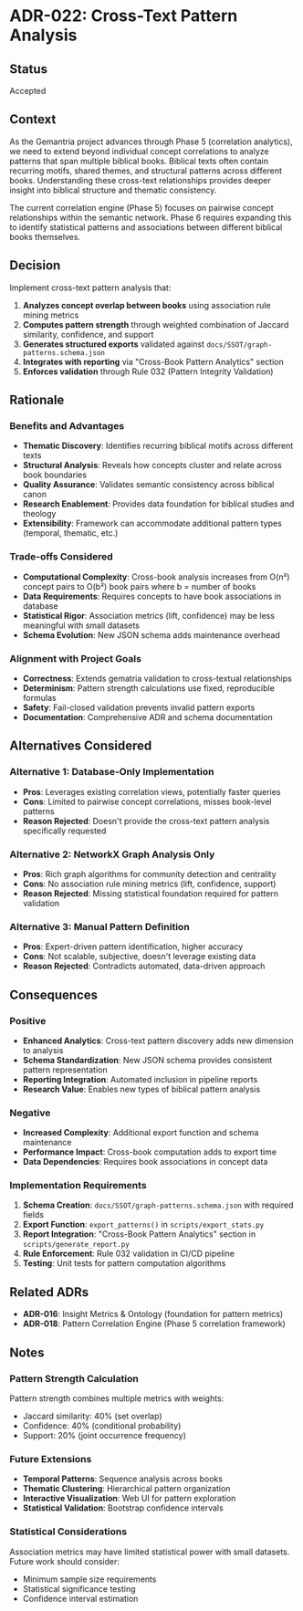 # ADR-022: Cross-Text Pattern Analysis

## Status

Accepted

## Context

As the Gemantria project advances through Phase 5 (correlation analytics), we need to extend beyond individual concept correlations to analyze patterns that span multiple biblical books. Biblical texts often contain recurring motifs, shared themes, and structural patterns across different books. Understanding these cross-text relationships provides deeper insight into biblical structure and thematic consistency.

The current correlation engine (Phase 5) focuses on pairwise concept relationships within the semantic network. Phase 6 requires expanding this to identify statistical patterns and associations between different biblical books themselves.

## Decision

Implement cross-text pattern analysis that:

1. **Analyzes concept overlap between books** using association rule mining metrics
2. **Computes pattern strength** through weighted combination of Jaccard similarity, confidence, and support
3. **Generates structured exports** validated against `docs/SSOT/graph-patterns.schema.json`
4. **Integrates with reporting** via "Cross-Book Pattern Analytics" section
5. **Enforces validation** through Rule 032 (Pattern Integrity Validation)

## Rationale

### Benefits and Advantages

- **Thematic Discovery**: Identifies recurring biblical motifs across different texts
- **Structural Analysis**: Reveals how concepts cluster and relate across book boundaries
- **Quality Assurance**: Validates semantic consistency across biblical canon
- **Research Enablement**: Provides data foundation for biblical studies and theology
- **Extensibility**: Framework can accommodate additional pattern types (temporal, thematic, etc.)

### Trade-offs Considered

- **Computational Complexity**: Cross-book analysis increases from O(n²) concept pairs to O(b²) book pairs where b = number of books
- **Data Requirements**: Requires concepts to have book associations in database
- **Statistical Rigor**: Association metrics (lift, confidence) may be less meaningful with small datasets
- **Schema Evolution**: New JSON schema adds maintenance overhead

### Alignment with Project Goals

- **Correctness**: Extends gematria validation to cross-textual relationships
- **Determinism**: Pattern strength calculations use fixed, reproducible formulas
- **Safety**: Fail-closed validation prevents invalid pattern exports
- **Documentation**: Comprehensive ADR and schema documentation

## Alternatives Considered

### Alternative 1: Database-Only Implementation

- **Pros**: Leverages existing correlation views, potentially faster queries
- **Cons**: Limited to pairwise concept correlations, misses book-level patterns
- **Reason Rejected**: Doesn't provide the cross-text pattern analysis specifically requested

### Alternative 2: NetworkX Graph Analysis Only

- **Pros**: Rich graph algorithms for community detection and centrality
- **Cons**: No association rule mining metrics (lift, confidence, support)
- **Reason Rejected**: Missing statistical foundation required for pattern validation

### Alternative 3: Manual Pattern Definition

- **Pros**: Expert-driven pattern identification, higher accuracy
- **Cons**: Not scalable, subjective, doesn't leverage existing data
- **Reason Rejected**: Contradicts automated, data-driven approach

## Consequences

### Positive

- **Enhanced Analytics**: Cross-text pattern discovery adds new dimension to analysis
- **Schema Standardization**: New JSON schema provides consistent pattern representation
- **Reporting Integration**: Automated inclusion in pipeline reports
- **Research Value**: Enables new types of biblical pattern analysis

### Negative

- **Increased Complexity**: Additional export function and schema maintenance
- **Performance Impact**: Cross-book computation adds to export time
- **Data Dependencies**: Requires book associations in concept data

### Implementation Requirements

1. **Schema Creation**: `docs/SSOT/graph-patterns.schema.json` with required fields
2. **Export Function**: `export_patterns()` in `scripts/export_stats.py`
3. **Report Integration**: "Cross-Book Pattern Analytics" section in `scripts/generate_report.py`
4. **Rule Enforcement**: Rule 032 validation in CI/CD pipeline
5. **Testing**: Unit tests for pattern computation algorithms

## Related ADRs

- **ADR-016**: Insight Metrics & Ontology (foundation for pattern metrics)
- **ADR-018**: Pattern Correlation Engine (Phase 5 correlation framework)

## Notes

### Pattern Strength Calculation

Pattern strength combines multiple metrics with weights:

- Jaccard similarity: 40% (set overlap)
- Confidence: 40% (conditional probability)
- Support: 20% (joint occurrence frequency)

### Future Extensions

- **Temporal Patterns**: Sequence analysis across books
- **Thematic Clustering**: Hierarchical pattern organization
- **Interactive Visualization**: Web UI for pattern exploration
- **Statistical Validation**: Bootstrap confidence intervals

### Statistical Considerations

Association metrics may have limited statistical power with small datasets. Future work should consider:

- Minimum sample size requirements
- Statistical significance testing
- Confidence interval estimation
